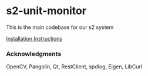 # s2-unit-monitor

This is the main codebase for our s2 system

[Installation Instructions](./RUN.md)

### Acknowledgments
OpenCV, Pangolin, Qt, RestClient, spdlog, Eigen, LibCurl
